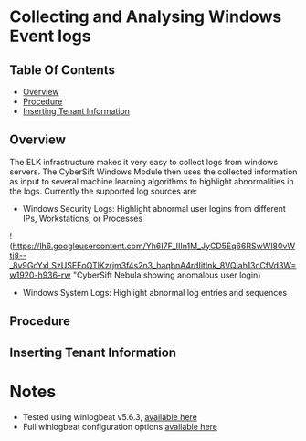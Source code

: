 # Collecting and Analysing Windows Event logs

## Table Of Contents
* [Overview](https://github.com/CyberSift/CyberSift_Documentation/blob/master/Collection%20Guides/ossec_collection.md#overview)
* [Procedure](https://github.com/CyberSift/CyberSift_Documentation/blob/master/Collection%20Guides/windows_collection.md#procedure)
* [Inserting Tenant Information](https://github.com/CyberSift/CyberSift_Documentation/blob/master/Collection%20Guides/ossec_collection.md#inserting-tenant-information)
    
## Overview

The ELK infrastructure makes it very easy to collect logs from windows servers. The CyberSift Windows Module then uses the collected information as input to several machine learning algorithms to highlight abnormalities in the logs. Currently the supported log sources are:

- Windows Security Logs: Highlight abnormal user logins from different IPs, Workstations, or Processes

!(https://lh6.googleusercontent.com/Yh6I7F_IIIn1M_JyCD5Eq66RSwWl80vWtj8--_8v9GcYxLSzUSEEoQTlKzrjm3f4s2n3_haqbnA4rdIitInk_8VQiah13cCfVd3W=w1920-h936-rw "CyberSift Nebula showing anomalous user login)

- Windows System Logs: Highlight abnormal log entries and sequences

## Procedure



## Inserting Tenant Information


# Notes
- Tested using winlogbeat v5.6.3, [available here](https://www.elastic.co/downloads/past-releases/winlogbeat-5-6-3)
- Full winlogbeat configuration options [available here](https://www.elastic.co/guide/en/beats/winlogbeat/current/configuration-winlogbeat-options.html)
